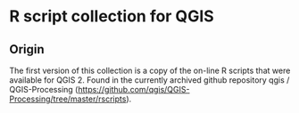 R script collection for QGIS
============================

Origin
------

The first version of this collection is a copy of the on-line
R scripts that were available for QGIS 2.
Found in the currently archived github repository
qgis / QGIS-Processing
(https://github.com/qgis/QGIS-Processing/tree/master/rscripts).
